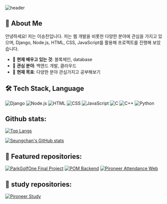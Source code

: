 ![header](https://capsule-render.vercel.app/api?type=waving&color=gradient&height=300&section=header&text=Welcome%20to%20My%20GitHub!&fontSize=70&animation=fadeIn&fontAlignY=40&desc=Introduce%20Myself&descAlignY=60&descAlign=70)

## 👋 About Me
안녕하세요! 저는 이승찬입니다. 
저는 웹 개발을 비롯한 다양한 분야에 관심을 가지고 있으며, 
Django, Node.js, HTML, CSS, JavaScript를 활용해 프로젝트를 진행해 보았습니다. 

- 🌱 **현재 배우고 있는 것**: 블록체인, database
- 💬 **관심 분야**: 백엔드 개발, 클라우드
- 🎯 **현재 목표**: 다양한 분야 관심가지고 공부해보기

## 🛠️ Tech Stack, Language
![Django](https://img.shields.io/badge/Django-092E20?style=for-the-badge&logo=django&logoColor=white)
![Node.js](https://img.shields.io/badge/Node.js-339933?style=for-the-badge&logo=nodedotjs&logoColor=white)
![HTML](https://img.shields.io/badge/HTML5-E34F26?style=for-the-badge&logo=html5&logoColor=white)
![CSS](https://img.shields.io/badge/CSS3-1572B6?style=for-the-badge&logo=css3&logoColor=white)
![JavaScript](https://img.shields.io/badge/JavaScript-F7DF1E?style=for-the-badge&logo=javascript&logoColor=black)
![C](https://img.shields.io/badge/C-00599C?style=for-the-badge&logo=c&logoColor=white)
![C++](https://img.shields.io/badge/C++-00599C?style=for-the-badge&logo=cplusplus&logoColor=white)
![Python](https://img.shields.io/badge/Python-3776AB?style=for-the-badge&logo=python&logoColor=white)

## Github stats:
[![Top Langs](https://github-readme-stats.vercel.app/api/top-langs/?username=chan000518)](https://github.com/chan000518/github-readme-stats)

[![Seungchan's GitHub stats](https://github-readme-stats.vercel.app/api?username=chan000518)](https://github.com/anuraghazra/github-readme-stats)
## 🔖 Featured repositories:
[![ParkGolfOne Final Project](https://github-readme-stats.vercel.app/api/pin/?username=ParkGolfOne&repo=pirogramming_final_project)](https://github.com/ParkGolfOne/pirogramming_final_project)
[![POM Backend](https://github-readme-stats.vercel.app/api/pin/?username=POM-Peace-of-memory&repo=backend)](https://github.com/chan000518/POM-Peace-of-memory-backend)
[![Pironeer Attendance Web](https://github-readme-stats.vercel.app/api/pin/?username=Pironeer-APP&repo=Pironeer_Attend_Web)](https://github.com/Pironeer-APP/Pironeer_Attend_Web)
## 🔖 study repositories:
[![Pironeer Study](https://github-readme-stats.vercel.app/api/pin/?username=chan000518&repo=PironeerStudy)](https://github.com/chan000518/PironeerStudy)
